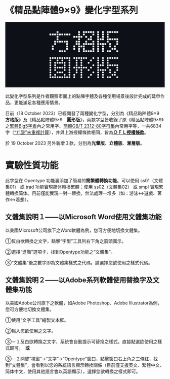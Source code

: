 # 《精品點陣體9×9》變化字型系列

![PIC](../README_IMG/FUN9x9-1.png)

此變化字型系列是作者觀察市面上的點陣字體及各種使用場景後設計完成的延申作品，更能滿足各種應用情景。

目前（18 October 2023）已經開發了兩種變化字型，分別為《精品點陣體9×9　**方格版**》及《精品點陣體9×9　**圓形版**》，兩款字型皆收錄了原《精品點陣體9×9》之[繁體Big5字表](http://web.archive.org/web/20170127105911/http://ash.jp/code/cn/big5tbl.htm)內之常用字、[簡體GB/T 2312-80字符集](https://web.archive.org/web/20170213161307/http://ash.jp/code/cn/gb2312tbl.htm)內常用字等，一共6834字（[“兀嗀”未重複計算](https://idv.sinica.edu.tw/bear/charcodes/Section09.htm#:~:text=%E3%80%90%E8%A8%BB%EF%BC%9ABig5%E7%A2%BC%E4%B8%AD%E6%96%87%E5%AD%97%E9%9B%86%E5%8E%9F%E7%82%BA13%2C053%E5%80%8B%E5%AD%97%EF%BC%8C%E4%BD%86%E5%9B%A0%E3%80%8E%E5%85%80%E3%80%8F%E5%AD%97%E9%87%8D%E8%A4%87%E7%B7%A8%E7%A2%BC%EF%BC%88A461h%E8%88%87C94Ah%EF%BC%89%E4%BB%A5%E5%8F%8A%E3%80%8E%E5%97%80%E3%80%8F%E9%87%8D%E8%A4%87%E7%B7%A8%E7%A2%BC%EF%BC%88DCD1h%E8%88%87DDFCh%EF%BC%89%EF%BC%8C%E5%8E%BB%E8%99%95%E9%87%8D%E8%A4%87%E5%85%A9%E5%AD%97%E5%BE%8C%E5%8F%AA%E5%89%A913%2C051%E5%80%8B%E5%AD%97%E3%80%82%E3%80%91)），并與上游授權條款相同，皆為[**ＯＦＬ授權條款**](https://github.com/scott0107000/BoutiqueBitmap9x9/blob/main/OFL.txt)。

於 19 October 2023 另外新增３款，分別為**光暈版**、**立體版**、**漸層版**。

# 實驗性質功能

此字型在 Opentype 功能裏添加了簡易的**簡繁體轉換功能**。可以使用 ss01（文體集01） 或 trad 功能實現简体轉換繁體；使用 ss02（文體集02） 或 smpl 實現繁體轉換简体。目前僅能實現一對一替換，無法處理一堆多（如：游泳↔遊戲、著作↔着想）。

## 文體集說明１——以Microsoft Word使用文體集功能

以美國Microsoft公司旗下之Word軟體為例，您可方便地切換文體集。

①反白欲轉換之文字，點擊“字型”工具列右下角之箭頭圖示。

②選擇“進階”選項卡，找到Opentype功能之“文體集”。

③“文體集”後之數字即為文體集樣式之代碼。請選擇您欲使用之樣式代碼。

## 文體集說明２——以Adobe系列軟體使用替換字及文體集功能

以美國Adobe公司旗下之軟體，如Adobe Photoshop、Adobe Illustrator為例，您可方便地切換文體集。

①使用“文字工具”繪製文本框。

②輸入您欲使用之文字。

③－１反白欲轉換之文字，系統會自動提示可替換之樣式，直接點選欲使用之樣式即可。　**或**

③－２開啓“視窗”→“文字”→“Opentype”窗口，點擊窗口右上角之三條杠，找到“文體集”，會看到以您的系統語言顯示轉換關係（目前僅支援英文、繁體中文、简体中文，使用其他語言會以英語顯示），選擇您欲轉換之樣式即可。
